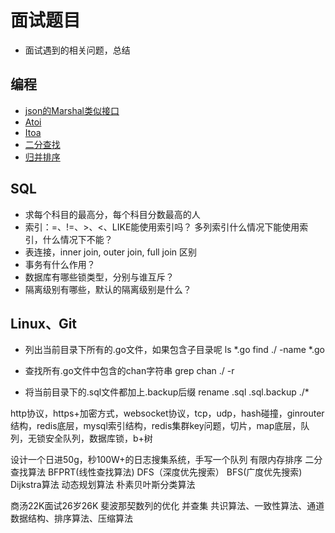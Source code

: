 # 面试题目
- 面试遇到的相关问题，总结

## 编程
- [json的Marshal类似接口](json_convert.go)
- [Atoi](atoi.go)
- [Itoa](itoa.go)
- [二分查找](binary_search.go)
- [归并排序](binary_search.go)


## SQL
- 求每个科目的最高分，每个科目分数最高的人
- 索引：=、!=、>、<、LIKE能使用索引吗？ 多列索引什么情况下能使用索引，什么情况下不能？
- 表连接，inner join, outer join, full join 区别
- 事务有什么作用？
- 数据库有哪些锁类型，分别与谁互斥？
- 隔离级别有哪些，默认的隔离级别是什么？


## Linux、Git
- 列出当前目录下所有的.go文件，如果包含子目录呢
ls *.go
find ./ -name *.go

- 查找所有.go文件中包含的chan字符串
grep chan ./ -r

- 将当前目录下的.sql文件都加上.backup后缀
rename .sql .sql.backup ./*




http协议，https+加密方式，websocket协议，tcp，udp，hash碰撞，ginrouter结构，redis底层，mysql索引结构，redis集群key问题，切片，map底层，队列，无锁安全队列，数据库锁，b+树


设计一个日进50g，秒100W+的日志搜集系统，手写一个队列
有限内存排序
二分查找算法
BFPRT(线性查找算法)
DFS（深度优先搜索）
BFS(广度优先搜索)
Dijkstra算法
动态规划算法
朴素贝叶斯分类算法

商汤22K面试26岁26K
斐波那契数列的优化
并查集
共识算法、一致性算法、通道数据结构、排序算法、压缩算法
